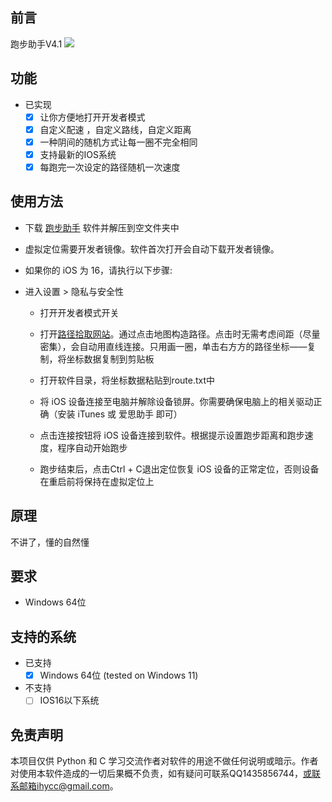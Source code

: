 ## 前言
跑步助手V4.1
![](http://www.ihjycc.top/app/1.png)
## 功能
- 已实现	
  - [x] 让你方便地打开开发者模式
  - [x] 自定义配速 ，自定义路线，自定义距离
  - [x] 一种阴间的随机方式让每一圈不完全相同  
  - [x] 支持最新的IOS系统   
  - [x] 每跑完一次设定的路径随机一次速度   
## 使用方法
- 下载 [跑步助手](https://github.com/ihjycc/RUN/releases/tag/4.1) 软件并解压到空文件夹中

- 虚拟定位需要开发者镜像。软件首次打开会自动下载开发者镜像。

- 如果你的 iOS 为 16，请执行以下步骤:

- 进入设置 > 隐私与安全性
  - 打开开发者模式开关

  - 打开[路径拾取网站](https://route.ihjycc.com)。通过点击地图构造路径。点击时无需考虑间距（尽量密集），会自动用直线连接。只用画一圈，单击右方方的路径坐标——复制，将坐标数据复制到剪贴板

  - 打开软件目录，将坐标数据粘贴到route.txt中

  - 将 iOS 设备连接至电脑并解除设备锁屏。你需要确保电脑上的相关驱动正确（安装 iTunes 或  爱思助手  即可）

  - 点击连接按钮将 iOS 设备连接到软件。根据提示设置跑步距离和跑步速度，程序自动开始跑步

  - 跑步结束后，点击Ctrl + C退出定位恢复 iOS 设备的正常定位，否则设备在重启前将保持在虚拟定位上
## 原理
不讲了，懂的自然懂

## 要求
- Windows 64位 

## 支持的系统
- 已支持
  - [x] Windows 64位 (tested on Windows 11)  
- 不支持
  - [ ] IOS16以下系统

## 免责声明
本项目仅供 Python 和 C 学习交流作者对软件的用途不做任何说明或暗示。作者对使用本软件造成的一切后果概不负责，如有疑问可联系QQ1435856744，或联系邮箱ihycc@gmail.com。 
